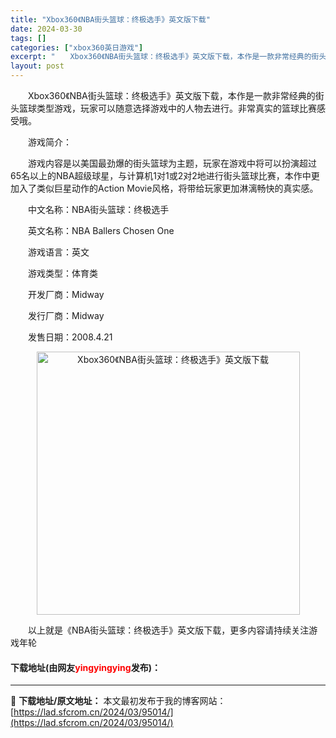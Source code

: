 ```yaml
---
title: "Xbox360《NBA街头篮球：终极选手》英文版下载"
date: 2024-03-30
tags: []
categories: ["xbox360英日游戏"]
excerpt: "　　Xbox360《NBA街头篮球：终极选手》英文版下载，本作是一款非常经典的街头篮球类型游戏，玩家可以随意选择游戏中的人物去进行。非常真实的篮球比赛感受哦。 　　游戏简介： 　　游戏内容是以美国最劲爆的街头篮球为主题，玩家在游戏中将可以扮演超过65名以上的NBA超级球星，与计算机1对1或2对2地进&hellip;"
layout: post
---
```


 <p>　　Xbox360《NBA街头篮球：终极选手》英文版下载，本作是一款非常经典的街头篮球类型游戏，玩家可以随意选择游戏中的人物去进行。非常真实的篮球比赛感受哦。</p> <p>　　游戏简介：</p> <p>　　游戏内容是以美国最劲爆的街头篮球为主题，玩家在游戏中将可以扮演超过65名以上的NBA超级球星，与计算机1对1或2对2地进行街头篮球比赛，本作中更加入了类似巨星动作的Action Movie风格，将带给玩家更加淋漓畅快的真实感。</p> <p>　　中文名称：NBA街头篮球：终极选手</p> <p>　　英文名称：NBA Ballers Chosen One</p> <p>　　游戏语言：英文</p> <p>　　游戏类型：体育类</p> <p>　　开发厂商：Midway</p> <p>　　发行厂商：Midway</p> <p>　　发售日期：2008.4.21</p> <p align="center"><img align="" border="0" src="https://lad.sfcrom.cn/wp-content/uploads/2024/03/20240330_6607d363adc91.jpg" width="421" alt="Xbox360《NBA街头篮球：终极选手》英文版下载" /></p> <p>　　以上就是《NBA街头篮球：终极选手》英文版下载，更多内容请持续关注游戏年轮</p> <p><h4>下载地址(由网友<font color="red">yingyingying</font>发布)：</h4></p> 

---
📖 **下载地址/原文地址：** 本文最初发布于我的博客网站：[https://lad.sfcrom.cn/2024/03/95014/](https://lad.sfcrom.cn/2024/03/95014/)
